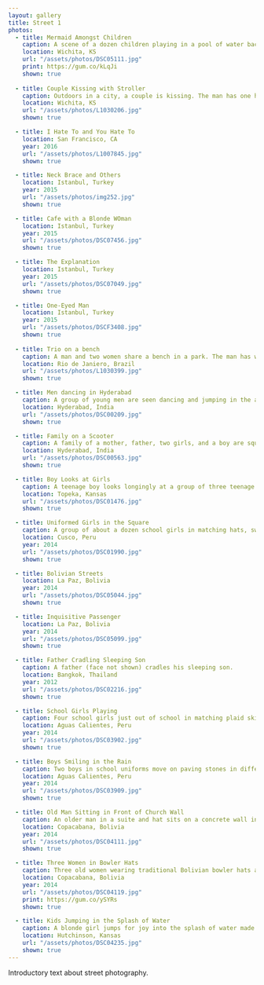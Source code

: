 ```yaml
---
layout: gallery
title: Street 1
photos:
  - title: Mermaid Amongst Children
    caption: A scene of a dozen children playing in a pool of water backlit by the sun. In the forgeround, one of the older girls is dressed in a mermaid costume. The central figure is a young girl smiling.
    location: Wichita, KS
    url: "/assets/photos/DSC05111.jpg"
    print: https://gum.co/kLqJi
    shown: true
    
  - title: Couple Kissing with Stroller
    caption: Outdoors in a city, a couple is kissing. The man has one hand on a stroller with a child inside while yet another child holds on to the other handle of the stroller.
    location: Wichita, KS
    url: "/assets/photos/L1030206.jpg"
    shown: true

  - title: I Hate To and You Hate To
    location: San Francisco, CA
    year: 2016
    url: "/assets/photos/L1007845.jpg"
    shown: true

  - title: Neck Brace and Others
    location: Istanbul, Turkey
    year: 2015
    url: "/assets/photos/img252.jpg"
    shown: true

  - title: Cafe with a Blonde WOman
    location: Istanbul, Turkey
    year: 2015
    url: "/assets/photos/DSC07456.jpg"
    shown: true

  - title: The Explanation
    location: Istanbul, Turkey
    year: 2015
    url: "/assets/photos/DSC07049.jpg"
    shown: true

  - title: One-Eyed Man
    location: Istanbul, Turkey
    year: 2015
    url: "/assets/photos/DSCF3408.jpg"
    shown: true
    
  - title: Trio on a bench
    caption: A man and two women share a bench in a park. The man has white hair and stares wearily at the camera.
    location: Rio de Janiero, Brazil
    url: "/assets/photos/L1030399.jpg"
    shown: true

  - title: Men dancing in Hyderabad
    caption: A group of young men are seen dancing and jumping in the air surrounded by drummers.
    location: Hyderabad, India
    url: "/assets/photos/DSC00209.jpg"
    shown: true

  - title: Family on a Scooter
    caption: A family of a mother, father, two girls, and a boy are squeezed onto a scooter driving through the busy streets of Hyderabad.
    location: Hyderabad, India
    url: "/assets/photos/DSC00563.jpg"
    shown: true

  - title: Boy Looks at Girls
    caption: A teenage boy looks longingly at a group of three teenage girls who seem not to notice him.
    location: Topeka, Kansas
    url: "/assets/photos/DSC01476.jpg"
    shown: true

  - title: Uniformed Girls in the Square
    caption: A group of about a dozen school girls in matching hats, sweaters, and skirts stand aimlessly on paving stones in a town square.
    location: Cusco, Peru
    year: 2014
    url: "/assets/photos/DSC01990.jpg"
    shown: true

  - title: Bolivian Streets
    location: La Paz, Bolivia
    year: 2014
    url: "/assets/photos/DSC05044.jpg"
    shown: true

  - title: Inquisitive Passenger
    location: La Paz, Bolivia
    year: 2014
    url: "/assets/photos/DSC05099.jpg"
    shown: true

  - title: Father Cradling Sleeping Son
    caption: A father (face not shown) cradles his sleeping son.
    location: Bangkok, Thailand
    year: 2012
    url: "/assets/photos/DSC02216.jpg"
    shown: true

  - title: School Girls Playing
    caption: Four school girls just out of school in matching plaid skirts play by pulling at the girl in the middle, all the girls are smiling.
    location: Aguas Calientes, Peru
    year: 2014
    url: "/assets/photos/DSC03902.jpg"
    shown: true

  - title: Boys Smiling in the Rain
    caption: Two boys in school uniforms move on paving stones in different directions in the rain.
    location: Aguas Calientes, Peru
    year: 2014
    url: "/assets/photos/DSC03909.jpg"
    shown: true

  - title: Old Man Sitting in Front of Church Wall
    caption: An older man in a suite and hat sits on a concrete wall in front of a church.
    location: Copacabana, Bolivia
    year: 2014
    url: "/assets/photos/DSC04111.jpg"
    shown: true

  - title: Three Women in Bowler Hats
    caption: Three old women wearing traditional Bolivian bowler hats and layered skirts look on. The middle woman is covering her face.
    location: Copacabana, Bolivia
    year: 2014
    url: "/assets/photos/DSC04119.jpg"
    print: https://gum.co/ySYRs
    shown: true

  - title: Kids Jumping in the Splash of Water
    caption: A blonde girl jumps for joy into the splash of water made by a carnival ride at night surrounded by other playing kids.
    location: Hutchinson, Kansas
    url: "/assets/photos/DSC04235.jpg"
    shown: true
---
```

<p>Introductory text about street photography.</p>